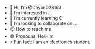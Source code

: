 - 👋 Hi, I’m @DhyanD28163
- 👀 I’m interested in ...
- 🌱 I’m currently learning C
- 💞️ I’m looking to collaborate on ...
- 📫 How to reach me 
- 😄 Pronouns: He/Him
- ⚡ Fun fact: I am an electronics student.

<!---
DhyanD28163/DhyanD28163 is a ✨ special ✨ repository because its `README.md` (this file) appears on your GitHub profile.
You can click the Preview link to take a look at your changes.
--->
